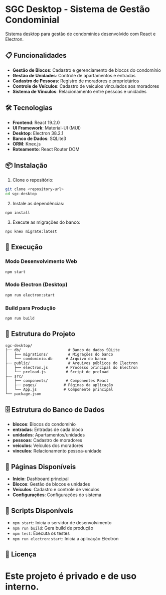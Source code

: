 # SGC Desktop - Sistema de Gestão Condominial

Sistema desktop para gestão de condomínios desenvolvido com React e Electron.

## 📋 Funcionalidades

- **Gestão de Blocos**: Cadastro e gerenciamento de blocos do condomínio
- **Gestão de Unidades**: Controle de apartamentos e entradas
- **Cadastro de Pessoas**: Registro de moradores e proprietários
- **Controle de Veículos**: Cadastro de veículos vinculados aos moradores
- **Sistema de Vínculos**: Relacionamento entre pessoas e unidades

## 🛠️ Tecnologias

- **Frontend**: React 19.2.0
- **UI Framework**: Material-UI (MUI)
- **Desktop**: Electron 38.2.1
- **Banco de Dados**: SQLite3
- **ORM**: Knex.js
- **Roteamento**: React Router DOM

## 📦 Instalação

1. Clone o repositório:
```bash
git clone <repository-url>
cd sgc-desktop
```

2. Instale as dependências:
```bash
npm install
```

3. Execute as migrações do banco:
```bash
npx knex migrate:latest
```

## 🚀 Execução

### Modo Desenvolvimento Web
```bash
npm start
```

### Modo Electron (Desktop)
```bash
npm run electron:start
```

### Build para Produção
```bash
npm run build
```

## 📁 Estrutura do Projeto

```
sgc-desktop/
├── db/                     # Banco de dados SQLite
│   ├── migrations/         # Migrações do banco
│   └── condominio.db      # Arquivo do banco
├── public/                 # Arquivos públicos do Electron
│   ├── electron.js        # Processo principal do Electron
│   └── preload.js         # Script de preload
├── src/
│   ├── components/        # Componentes React
│   ├── pages/            # Páginas da aplicação
│   └── App.js            # Componente principal
└── package.json
```

## 🗄️ Estrutura do Banco de Dados

- **blocos**: Blocos do condomínio
- **entradas**: Entradas de cada bloco
- **unidades**: Apartamentos/unidades
- **pessoas**: Cadastro de moradores
- **veiculos**: Veículos dos moradores
- **vinculos**: Relacionamento pessoa-unidade

## 📱 Páginas Disponíveis

- **Início**: Dashboard principal
- **Blocos**: Gestão de blocos e unidades
- **Veículos**: Cadastro e controle de veículos
- **Configurações**: Configurações do sistema

## 🔧 Scripts Disponíveis

- `npm start`: Inicia o servidor de desenvolvimento
- `npm run build`: Gera build de produção
- `npm test`: Executa os testes
- `npm run electron:start`: Inicia a aplicação Electron

## 📄 Licença

Este projeto é privado e de uso interno.
=======

